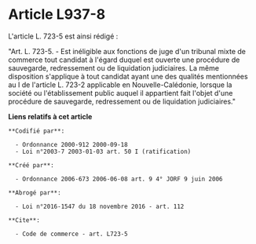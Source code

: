 # Article L937-8

L'article L. 723-5 est ainsi rédigé :

"Art. L. 723-5. - Est inéligible aux fonctions de juge d'un tribunal mixte de commerce tout candidat à l'égard duquel est
ouverte une procédure de sauvegarde, redressement ou de liquidation judiciaires. La même disposition s'applique à tout
candidat ayant une des qualités mentionnées au I de l'article L. 723-2 applicable en Nouvelle-Calédonie, lorsque la société
ou l'établissement public auquel il appartient fait l'objet d'une procédure de sauvegarde, redressement ou de liquidation
judiciaires."

**Liens relatifs à cet article**

	**Codifié par**:

	  - Ordonnance 2000-912 2000-09-18
	  - Loi n°2003-7 2003-01-03 art. 50 I (ratification)

	**Créé par**:

	  - Ordonnance 2006-673 2006-06-08 art. 9 4° JORF 9 juin 2006

	**Abrogé par**:

	  - Loi n°2016-1547 du 18 novembre 2016 - art. 112

	**Cite**:

	  - Code de commerce - art. L723-5
